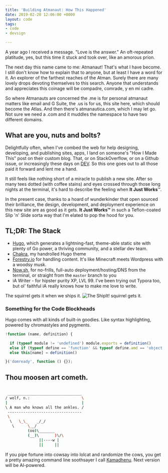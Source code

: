 ```yaml
---
title: 'Building Atmanaut: How This Happened'
date: 2019-02-20 12:06:00 +0000
layout: code
tags:
- code
- devsign

---
```

A year ago I received a message. "Love is the answer." An oft-repeated platitude, yes, but this time it stuck and took over, like an amorous prion.

The next day this name came to me: Atmanaut! That's what I have become. I still don't know how to explain that to anyone, but at least I have a word for it. An explorer of the farthest reaches of the Atman. Surely there are many lovely drops devoting themselves to this search. Anyone that understands and appreciates this coinage will be compadre, comrade, y en mi cadre.

So where Atmanauts are concerned the .me is for personal atmanaut matters like email and G Suite, the .us is for us, this site here, which should become the Atlas. And then there's atmanautica.com, which I may let go. Not sure we need a .com and it muddles the namespace to have two different domains.

## What are you, nuts and bolts?

Delightfully often, when I've combed the web for help designing, developing, and publishing sites, apps, I land on someone's "How I Made This" post on their custom blog. That, or on StackOverflow, or on a Github issue, or increasingly these days on [DEV](dev.to). So this one goes out to all those paid it forward and lent me a hand.

It still feels like nothing short of a miracle to publish a new site. After so many tees dotted (with coffee stains) and eyes crossed through those long nights at the terminal, it's hard to describe the feeling when **It Just Works**™.

In the present case, thanks to a hoard of wunderkinder that open sourced their brilliance, the design, development, and deployment experience on this new site are as good as it gets. **It Just Works™** in such a Teflon-coated Slip 'n' Slide sorta way that I'm elated to pop the hood for you.

## TL;DR: The Stack

* [Hugo](https://gohugo.io/about/ "Hugo"), which generates a lightning-fast, theme-able static site with plenty of Go power, a thriving community, and a stellar dev team.
* [Chakra](https://github.com/krry/chakra-hugo-theme/ "Chakra Hugo Theme"), my handrolled Hugo theme
* [Forestry.io](https://forestry.io) for handling content. It's like Minecraft meets Wordpress with a woodsy musk.
* [Now.sh](https://zeit.co/now), for no-frills, full-auto deployment/hosting/DNS from the terminal, or straight from the `master` branch to you
* iA Writer - for hipster purity XP, LVL 99. I've been trying out Typora too, but ol' faithful iA really knows how to make me love to write.

The squirrel gets it when we ships it.
![The ShipIt! squirrel gets it.](/img/ship-it-squirrel.jpg)

### Something for the Code Blockheads
Hugo comes with all kinds of built-in goodies. Like syntax highlighting, powered by chromastyles and pygments.

``` js
!function (name, definition) {

  if (typeof module != 'undefined') module.exports = definition()
  else if (typeof define == 'function' && typeof define.amd == 'object') define(definition)
  else this[name] = definition()

}('domready', function () {});
```

## Thou moosen art cometh.

``` sh

 _________________________________
/ wolf, n.:                       \
|                                 |
\ A man who knows all the ankles. /
 ---------------------------------
 \
  \   \_\_    _/_/
   \      \__/
          (oo)\_______
          (__)\       )\/\
               ||----w |
               ||     ||
```

If you pipe fortune into cowsay into lolcat and randomize the cows, you get a pretty amazing command line soothsayer I call [Kamadhenu](https://github.com/krry/kamadhenu). Next version will be AI-powered.